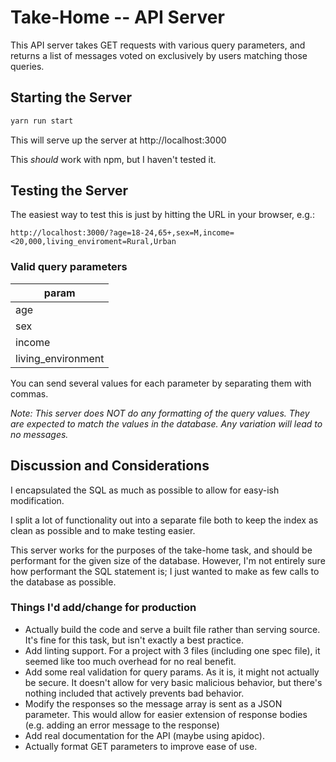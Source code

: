Take-Home -- API Server
=======================

This API server takes GET requests with various query parameters, and returns a list of messages voted on exclusively by users matching those queries.

## Starting the Server
```bash
yarn run start
```

This will serve up the server at http://localhost:3000

This *should* work with npm, but I haven't tested it.

## Testing the Server
The easiest way to test this is just by hitting the URL in your browser, e.g.:
```
http://localhost:3000/?age=18-24,65+,sex=M,income=<20,000,living_enviroment=Rural,Urban
```

### Valid query parameters
| param              |
| ------------------ |
| age                |
| sex                |
| income             |
| living_environment |

You can send several values for each parameter by separating them with commas.

*Note: This server does NOT do any formatting of the query values. They are expected to match the values in the database. Any variation will lead to no messages.*

## Discussion and Considerations
I encapsulated the SQL as much as possible to allow for easy-ish modification.

I split a lot of functionality out into a separate file both to keep the index as clean as possible and to make testing easier.

This server works for the purposes of the take-home task, and should be performant for the given size of the database. However, I'm not entirely sure how performant the SQL statement is; I just wanted to make as few calls to the database as possible.

### Things I'd add/change for production
* Actually build the code and serve a built file rather than serving source. It's fine for this task, but isn't exactly a best practice.
* Add linting support. For a project with 3 files (including one spec file), it seemed like too much overhead for no real benefit.
* Add some real validation for query params. As it is, it might not actually be secure. It doesn't allow for very basic malicious behavior, but there's nothing included that actively prevents bad behavior.
* Modify the responses so the message array is sent as a JSON parameter. This would allow for easier extension of response bodies (e.g. adding an error message to the response)
* Add real documentation for the API (maybe using apidoc).
* Actually format GET parameters to improve ease of use.
